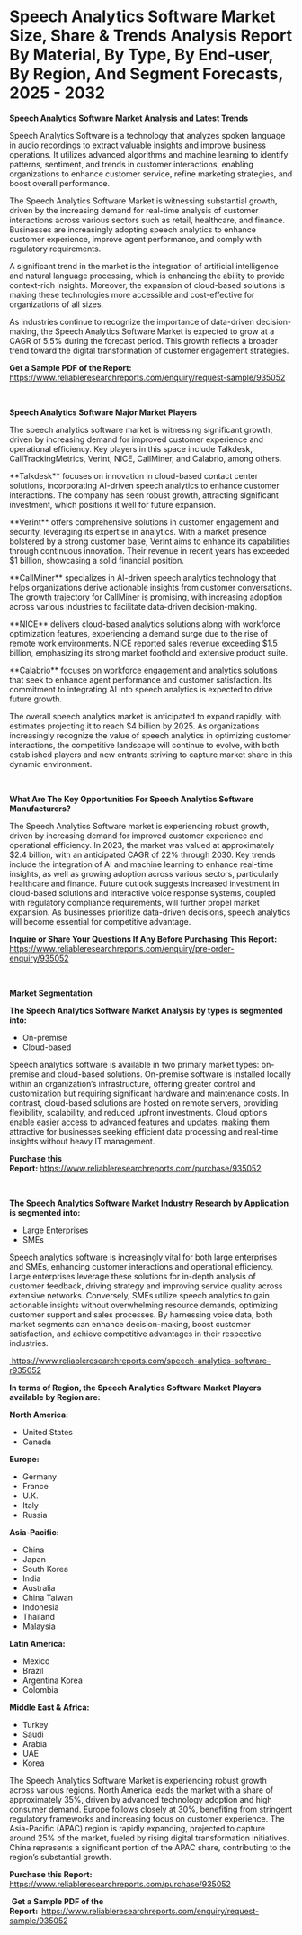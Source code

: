<p><h1>Speech Analytics Software Market Size, Share & Trends Analysis Report By Material, By Type, By End-user, By Region, And Segment Forecasts, 2025 - 2032</h1></p><p><strong>Speech Analytics Software Market Analysis and Latest Trends</strong></p>
<p><p>Speech Analytics Software is a technology that analyzes spoken language in audio recordings to extract valuable insights and improve business operations. It utilizes advanced algorithms and machine learning to identify patterns, sentiment, and trends in customer interactions, enabling organizations to enhance customer service, refine marketing strategies, and boost overall performance.</p><p>The Speech Analytics Software Market is witnessing substantial growth, driven by the increasing demand for real-time analysis of customer interactions across various sectors such as retail, healthcare, and finance. Businesses are increasingly adopting speech analytics to enhance customer experience, improve agent performance, and comply with regulatory requirements. </p><p>A significant trend in the market is the integration of artificial intelligence and natural language processing, which is enhancing the ability to provide context-rich insights. Moreover, the expansion of cloud-based solutions is making these technologies more accessible and cost-effective for organizations of all sizes.</p><p>As industries continue to recognize the importance of data-driven decision-making, the Speech Analytics Software Market is expected to grow at a CAGR of 5.5% during the forecast period. This growth reflects a broader trend toward the digital transformation of customer engagement strategies.</p></p>
<p><strong>Get a Sample PDF of the Report:&nbsp;</strong> <a href="https://www.reliableresearchreports.com/enquiry/request-sample/935052?utm_campaign=3225&utm_medium=2&utm_source=Github&utm_content=ia&utm_term=18042025&utm_id=speech-analytics-software">https://www.reliableresearchreports.com/enquiry/request-sample/935052</a></p>
<p>&nbsp;</p>
<p><strong>Speech Analytics Software Major Market Players</strong></p>
<p><p>The speech analytics software market is witnessing significant growth, driven by increasing demand for improved customer experience and operational efficiency. Key players in this space include Talkdesk, CallTrackingMetrics, Verint, NICE, CallMiner, and Calabrio, among others.</p><p>**Talkdesk** focuses on innovation in cloud-based contact center solutions, incorporating AI-driven speech analytics to enhance customer interactions. The company has seen robust growth, attracting significant investment, which positions it well for future expansion.</p><p>**Verint** offers comprehensive solutions in customer engagement and security, leveraging its expertise in analytics. With a market presence bolstered by a strong customer base, Verint aims to enhance its capabilities through continuous innovation. Their revenue in recent years has exceeded $1 billion, showcasing a solid financial position.</p><p>**CallMiner** specializes in AI-driven speech analytics technology that helps organizations derive actionable insights from customer conversations. The growth trajectory for CallMiner is promising, with increasing adoption across various industries to facilitate data-driven decision-making.</p><p>**NICE** delivers cloud-based analytics solutions along with workforce optimization features, experiencing a demand surge due to the rise of remote work environments. NICE reported sales revenue exceeding $1.5 billion, emphasizing its strong market foothold and extensive product suite.</p><p>**Calabrio** focuses on workforce engagement and analytics solutions that seek to enhance agent performance and customer satisfaction. Its commitment to integrating AI into speech analytics is expected to drive future growth.</p><p>The overall speech analytics market is anticipated to expand rapidly, with estimates projecting it to reach $4 billion by 2025. As organizations increasingly recognize the value of speech analytics in optimizing customer interactions, the competitive landscape will continue to evolve, with both established players and new entrants striving to capture market share in this dynamic environment.</p></p>
<p>&nbsp;</p>
<p><strong>What Are The Key Opportunities For Speech Analytics Software Manufacturers?</strong></p>
<p><p>The Speech Analytics Software market is experiencing robust growth, driven by increasing demand for improved customer experience and operational efficiency. In 2023, the market was valued at approximately $2.4 billion, with an anticipated CAGR of 22% through 2030. Key trends include the integration of AI and machine learning to enhance real-time insights, as well as growing adoption across various sectors, particularly healthcare and finance. Future outlook suggests increased investment in cloud-based solutions and interactive voice response systems, coupled with regulatory compliance requirements, will further propel market expansion. As businesses prioritize data-driven decisions, speech analytics will become essential for competitive advantage.</p></p>
<p><strong>Inquire or Share Your Questions If Any Before Purchasing This Report:</strong> <a href="https://www.reliableresearchreports.com/enquiry/pre-order-enquiry/935052?utm_campaign=3225&utm_medium=2&utm_source=Github&utm_content=ia&utm_term=18042025&utm_id=speech-analytics-software">https://www.reliableresearchreports.com/enquiry/pre-order-enquiry/935052</a></p>
<p>&nbsp;</p>
<p><strong>Market Segmentation</strong></p>
<p><strong>The Speech Analytics Software Market Analysis by types is segmented into:</strong></p>
<p><ul><li>On-premise</li><li>Cloud-based</li></ul></p>
<p><p>Speech analytics software is available in two primary market types: on-premise and cloud-based solutions. On-premise software is installed locally within an organization’s infrastructure, offering greater control and customization but requiring significant hardware and maintenance costs. In contrast, cloud-based solutions are hosted on remote servers, providing flexibility, scalability, and reduced upfront investments. Cloud options enable easier access to advanced features and updates, making them attractive for businesses seeking efficient data processing and real-time insights without heavy IT management.</p></p>
<p><strong>Purchase this Report:&nbsp;</strong><a href="https://www.reliableresearchreports.com/purchase/935052?utm_campaign=3225&utm_medium=2&utm_source=Github&utm_content=ia&utm_term=18042025&utm_id=speech-analytics-software">https://www.reliableresearchreports.com/purchase/935052</a></p>
<p>&nbsp;</p>
<p><strong>The Speech Analytics Software Market Industry Research by Application is segmented into:</strong></p>
<p><ul><li>Large Enterprises</li><li>SMEs</li></ul></p>
<p><p>Speech analytics software is increasingly vital for both large enterprises and SMEs, enhancing customer interactions and operational efficiency. Large enterprises leverage these solutions for in-depth analysis of customer feedback, driving strategy and improving service quality across extensive networks. Conversely, SMEs utilize speech analytics to gain actionable insights without overwhelming resource demands, optimizing customer support and sales processes. By harnessing voice data, both market segments can enhance decision-making, boost customer satisfaction, and achieve competitive advantages in their respective industries.</p></p>
<p><a href="https://www.reliableresearchreports.com/speech-analytics-software-r935052?utm_campaign=3225&utm_medium=2&utm_source=Github&utm_content=ia&utm_term=18042025&utm_id=speech-analytics-software">&nbsp;https://www.reliableresearchreports.com/speech-analytics-software-r935052</a></p>
<p><strong>In terms of Region, the Speech Analytics Software Market Players available by Region are:</strong></p>
<p>
    <p> <strong> North America: </strong>
        <ul>
            <li>United States</li>
            <li>Canada</li>
        </ul>
        </p> 
    <p> <strong> Europe: </strong>
        <ul>
            <li>Germany</li>
            <li>France</li>
            <li>U.K.</li>
            <li>Italy</li>
            <li>Russia</li>
        </ul>
        </p> 
    <p> <strong> Asia-Pacific: </strong>
        <ul>
            <li>China</li>
            <li>Japan</li>
            <li>South Korea</li>
            <li>India</li>
            <li>Australia</li>
            <li>China Taiwan</li>
            <li>Indonesia</li>
            <li>Thailand</li>
            <li>Malaysia</li>
        </ul>
        </p> 
    <p> <strong> Latin America: </strong>
        <ul>
            <li>Mexico</li>
            <li>Brazil</li>
            <li>Argentina Korea</li>
            <li>Colombia</li>
        </ul>
        </p> 
    <p> <strong> Middle East & Africa: </strong>
        <ul>
            <li>Turkey</li>
            <li>Saudi</li>
            <li>Arabia</li>
            <li>UAE</li>
            <li>Korea</li>
        </ul>
    </p>
    </p>
<p><p>The Speech Analytics Software Market is experiencing robust growth across various regions. North America leads the market with a share of approximately 35%, driven by advanced technology adoption and high consumer demand. Europe follows closely at 30%, benefiting from stringent regulatory frameworks and increasing focus on customer experience. The Asia-Pacific (APAC) region is rapidly expanding, projected to capture around 25% of the market, fueled by rising digital transformation initiatives. China represents a significant portion of the APAC share, contributing to the region’s substantial growth.</p></p>
<p><strong>Purchase this Report: </strong><a href="https://www.reliableresearchreports.com/purchase/935052?utm_campaign=3225&utm_medium=2&utm_source=Github&utm_content=ia&utm_term=18042025&utm_id=speech-analytics-software">https://www.reliableresearchreports.com/purchase/935052</a></p>
<p>&nbsp;<strong>Get a Sample PDF of the Report:&nbsp;&nbsp;</strong><a href="https://www.reliableresearchreports.com/enquiry/request-sample/935052?utm_campaign=3225&utm_medium=2&utm_source=Github&utm_content=ia&utm_term=18042025&utm_id=speech-analytics-software">https://www.reliableresearchreports.com/enquiry/request-sample/935052</a></p>
<p><strong></strong></p>
<p><p></p><p></p><p></p></p>